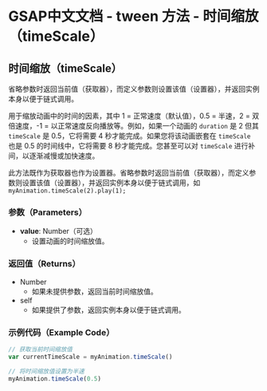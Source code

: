 # GSAP中文文档 - tween 方法 - 时间缩放（timeScale）

## 时间缩放（timeScale）

省略参数时返回当前值（获取器），而定义参数则设置该值（设置器），并返回实例本身以便于链式调用。

用于缩放动画中的时间的因素，其中 1 = 正常速度（默认值），0.5 = 半速，2 = 双倍速度，-1 = 以正常速度反向播放等。例如，如果一个动画的 `duration` 是 2 但其 `timeScale` 是 0.5，它将需要 4 秒才能完成。如果您将该动画嵌套在 `timeScale` 也是 0.5 的时间线中，它将需要 8 秒才能完成。您甚至可以对 `timeScale` 进行补间，以逐渐减慢或加快速度。

此方法既作为获取器也作为设置器。省略参数时返回当前值（获取器），而定义参数则设置该值（设置器），并返回实例本身以便于链式调用，如 `myAnimation.timeScale(2).play(1);`

### 参数（Parameters）

- **value**: Number（可选）
  - 设置动画的时间缩放值。

### 返回值（Returns）

- Number
  - 如果未提供参数，返回当前时间缩放值。
- self
  - 如果提供了参数，返回实例本身以便于链式调用。

### 示例代码（Example Code）

```javascript
// 获取当前时间缩放值
var currentTimeScale = myAnimation.timeScale()

// 将时间缩放值设置为半速
myAnimation.timeScale(0.5)
```
